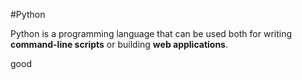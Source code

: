 #Python



Python is a programming language that can be used both for writing **command-line scripts** or building **web applications**.
good